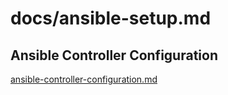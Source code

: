 # docs/ansible-setup.md

## Ansible Controller Configuration

[ansible-controller-configuration.md](ansible-controller-configuration.md)